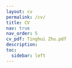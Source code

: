 ```yaml
---
layout: cv
permalink: /cv/
title: CV
nav: true
nav_order: 5
cv_pdf: Tinghui Zhu.pdf
description:
toc:
  sidebar: left
---
```

